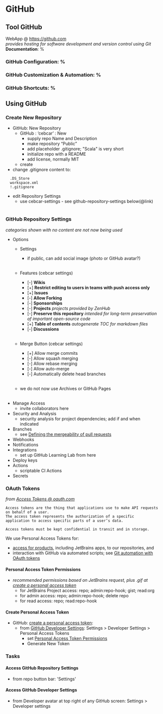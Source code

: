 # GitHub
## Tool GitHub
WebApp @ https://github.com<br/>
*provides hosting for software development and version control using Git*<br/>
**Documentation**: %
### GitHub **Configuration**: %
### GitHub **Customization &amp; Automation**: %
### GitHub **Shortcuts**: %

## Using GitHub

### Create New Repository
- GitHub:  New Repository
  - GitHub : ‘cebcar’ : New
    - supply repo Name and Description
    - make repository “Public”
    - add placeholder .gitignore; "Scala" is very short
    - initialize repo with a README
    - add license, normally MIT
  - create
- change .gitignore content to:
```
  .DS_Store
  workspace.xml 
  !.gitignore
```

- edit Repository Settings
  - use cebcar-settings - see github-repository-settings below(@link)<br/><br/>

### GitHub Repository Settings
*categories shown with no content are not now being used*
- Options
  - Settings
    - if public, can add social image (photo or GitHub avatar?)<br/><br/>
  - Features (cebcar settings)
    - [-] **Wikis**
    - [+] **Restrict editing to users in teams with push access only**
    - [+] **Issues**
    - [-] **Allow Forking**
    - [-] **Sponsorships**
    - [-] **Projects** *projects provided by ZenHub*
    - [-] **Preserve this repository** *intended for long-term preservation of important open-source code*
    - [+] **Table of contents** *autogenerate TOC for markdown files*
    - [-] **Discussions**<br/><br/>

  - Merge Button (cebcar settings)
      - [+] Allow merge commits
      - [-] Allow squash merging
      - [-] Allow rebase merging
      - [-] Allow auto-merge
      - [-] Automatically delete head branches<br/><br/>
  - we do not now use Archives or GitHub Pages<br/><br/>
- Manage Access
  - invite collaborators here
- Security and Analysis
  - security analysis for project dependencies; add if and when indicated
- Branches
  - see [Defining the mergeability of pull requests](https://docs.github.com/en/github/administering-a-repository/defining-the-mergeability-of-pull-requests)
- Webhooks
- Notifications
- Integrations
  - set up GitHub Learning Lab from here
- Deploy keys
- Actions
  - scriptable CI Actions
- Secrets

### OAuth Tokens
*from [Access Tokens @ oauth.com](https://www.oauth.com/oauth2-servers/access-tokens/)*
``` text
Access tokens are the thing that applications use to make API requests on behalf of a user.
The access token represents the authorization of a specific application to access specific parts of a user’s data.

Access tokens must be kept confidential in transit and in storage.
```

We use Personal Access Tokens for:
  - [access for products](https://docs.github.com/en/developers/apps/about-apps#about-oauth-apps), including JetBrains apps, to our repositories, and
  - interaction with GitHub via automated scripts; see [Git automation with OAuth tokens](https://docs.github.com/en/github/extending-github/git-automation-with-oauth-tokens)

#### Personal Access Token Permissions
  - *recommended permissions based on JetBrains request, plus .gif at [create a personal access token](https://docs.github.com/en/github/authenticating-to-github/creating-a-personal-access-token)*
    - for JetBrains Project access: repo; admin:repo-hook; gist; read:org
    - for admin access: repo; admin:repo-hook; delete repo
    - for read access: repo; read:repo-hook

#### Create Personal Access Token
- GitHub: [create a personal access token](https://docs.github.com/en/github/authenticating-to-github/creating-a-personal-access-token):
  - from [GitHub Developer Settings](#access-github-developer-settings): Settings > Developer Settings > Personal Access Tokens
    - set [Personal Access Token Permissions](#personal-access-token-permissions)
    - Generate New Token

### Tasks
#### Access GitHub Repository Settings
- from repo button bar: 'Settings'

#### Access GitHub Developer Settings
- from Developer avatar at top right of any GitHub screen: Settings > Developer settings

